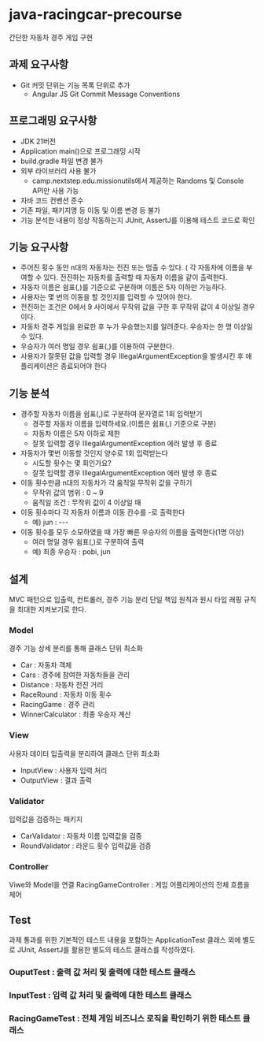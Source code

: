 # java-racingcar-precourse
간단한 자동차 경주 게임 구현

## 과제 요구사항
* Git 커밋 단위는 기능 목록 단위로 추가
  * Angular JS Git Commit Message Conventions

## 프로그래밍 요구사항
* JDK 21버전
* Application main()으로 프로그래밍 시작
* build.gradle 파일 변경 불가
* 외부 라이브러리 사용 불가
  * camp.nextstep.edu.missionutils에서 제공하는 Randoms 및 Console API만 사용 가능
* 자바 코드 컨벤션 준수
* 기존 파일, 패키지명 등 이동 및 이름 변경 등 불가
* 기능 분석한 내용이 정상 작동하는지 JUnit, AssertJ를 이용해 테스트 코드로 확인

## 기능 요구사항
* 주어진 횟수 동안 n대의 자동차는 전진 또는 멈출 수 있다.
( 각 자동차에 이름을 부여할 수 있다. 전진하는 자동차를 출력할 때 자동차 이름을 같이 출력한다.
* 자동차 이름은 쉼표(,)를 기준으로 구분하며 이름은 5자 이하만 가능하다.
* 사용자는 몇 번의 이동을 할 것인지를 입력할 수 있어야 한다.
* 전진하는 조건은 0에서 9 사이에서 무작위 값을 구한 후 무작위 값이 4 이상일 경우이다.
* 자동차 경주 게임을 완료한 후 누가 우승했는지를 알려준다. 우승자는 한 명 이상일 수 있다.
* 우승자가 여러 명일 경우 쉼표(,)를 이용하여 구분한다.
* 사용자가 잘못된 값을 입력할 경우 IllegalArgumentException을 발생시킨 후 애플리케이션은 종료되어야 한다

## 기능 분석
* 경주할 자동차 이름을 쉼표(,)로 구분하여 문자열로 1회 입력받기
  * 경주할 자동차 이름을 입력하세요.(이름은 쉼표(,) 기준으로 구분)
  * 자동차 이름은 5자 이하로 제한
  * 잘못 입력할 경우 IllegalArgumentException 에러 발생 후 종료
* 자동차가 몇번 이동할 것인지 양수로 1회 입력받는다
  * 시도할 횟수는 몇 회인가요?
  * 잘못 입력할 경우 IllegalArgumentException 에러 발생 후 종료
* 이동 횟수만큼 n대의 자동차가 각 움직일 무작위 값을 구하기
  * 무작위 값의 범위 : 0 ~ 9
  * 움직일 조건 : 무작위 값이 4 이상일 때
* 이동 횟수마다 각 자동차 이름과 이동 칸수를 -로 출력한다
  * 예) jun : ---
* 이동 횟수를 모두 소모하였을 때 가장 빠른 우승자의 이름을 출력한다(1명 이상)
  * 여러 명일 경우 쉼표(,)로 구분하여 출력
  * 예) 최종 우승자 : pobi, jun

## 설계
MVC 패턴으로 입출력, 컨트롤러, 경주 기능 분리
단일 책임 원칙과 원시 타입 래핑 규칙을 최대한 지켜보기로 한다.

### Model
경주 기능 상세 분리를 통해 클래스 단위 최소화
* Car : 자동차 객체
* Cars : 경주에 참여한 자동차들을 관리
* Distance : 자동차 전진 거리
* RaceRound : 자동차 이동 횟수
* RacingGame : 경주 관리
* WinnerCalculator : 최종 우승자 계산

### View
사용자 데이터 입출력을 분리하여 클래스 단위 최소화
* InputView : 사용자 입력 처리
* OutputView : 결과 출력

### Validator
입력값을 검증하는 패키지
* CarValidator : 자동차 이름 입력값을 검증
* RoundValidator : 라운드 횟수 입력값을 검증

### Controller
Viwe와 Model을 연결
RacingGameController : 게임 어플리케이션의 전체 흐름을 제어

## Test
과제 통과를 위한 기본적인 테스트 내용을 포함하는 ApplicationTest 클래스 외에 별도로 JUnit, AssertJ를 활용한 별도의 테스트 클래스를 작성하였다.

### OuputTest : 출력 값 처리 및 출력에 대한 테스트 클래스
### InputTest : 입력 값 처리 및 출력에 대한 테스트 클래스
### RacingGameTest : 전체 게임 비즈니스 로직을 확인하기 위한 테스트 클래스
